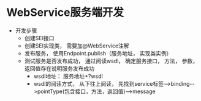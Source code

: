 # WebService服务端开发
* 开发步骤
    * 创建SEI接口
    * 创建SEI实现类， 需要加@WebService注解
    * 发布服务， 使用Endpoint.publish（服务地址， 实现类实例）
    * 测试服务是否发布成功， 通过阅读wsdl， 确定服务接口， 方法， 参数， 返回值存在说明服务发布成功
        * wsdl地址： 服务地址+?wsdl
        * wsdl的阅读方式， 从下往上阅读， 先找到service标签-->binding-->pointType(包含接口，方法，返回值)-->message
